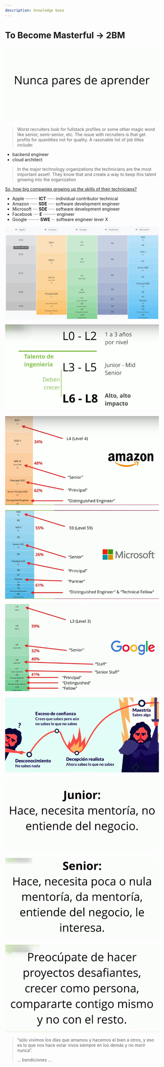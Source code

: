 ```yaml
---
description: knowledge base
---
```


# To Become Masterful → 2BM

![never stop learning](.gitbook/assets/image%20%282%29.png)

> Worst recruiters look for fullstack profiles or some other magic word like senior,  semi-senior, etc. The issue with recruiters is that get profits for quantities not for quality. A rasonable list of job titles include:

* backend engineer
* cloud architect

> In the major technology organizations the technicians are the most important asset!. They know that and create a way to keep this talent growing into the organization

[So, how big companies growing up the skills of their technicians?](https://www.levels.fyi/?compare=Apple,Amazon,Google,Facebook,Microsoft&track=Software%20Engineer#)

* Apple ·········· **ICT** ······ individual contributor technical
* Amazon ······ **SDE** ····· software development engineer
* Microsoft ···· **SDE** ····· software development engineer
* Facebook ···· **E** ·········· engineer
* Google ········· **SWE**  ··· software engineer lever X

![Career Levels](.gitbook/assets/firefox_screenshot_2020-02-05t21-43-53.026z.png)

![T&#xE9;cnicos de alto perfil &amp;lt; L3](.gitbook/assets/image%20%283%29.png)

![for amazon the minimun starting degree is engineer level 4](.gitbook/assets/image%20%281%29.png)

![](.gitbook/assets/image%20%285%29.png)

![](.gitbook/assets/image%20%288%29.png)

![](.gitbook/assets/image%20%2810%29.png)

![](.gitbook/assets/image.png)

![](.gitbook/assets/image%20%287%29.png)

![](.gitbook/assets/image%20%289%29.png)









> “sólo vivimos los días que amamos y hacemos el bien a otros, y eso es lo que nos hace estar vivos siempre en los demás y no morir nunca”.
>
> ... bendiciones ...







